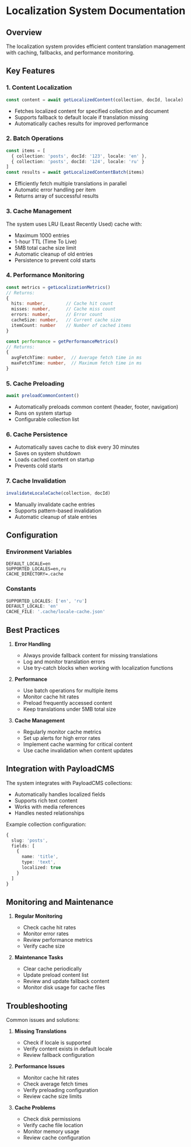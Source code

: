 # Localization System Documentation

## Overview
The localization system provides efficient content translation management with caching, fallbacks, and performance monitoring.

## Key Features

### 1. Content Localization
```typescript
const content = await getLocalizedContent(collection, docId, locale)
```
- Fetches localized content for specified collection and document
- Supports fallback to default locale if translation missing
- Automatically caches results for improved performance

### 2. Batch Operations
```typescript
const items = [
  { collection: 'posts', docId: '123', locale: 'en' },
  { collection: 'posts', docId: '124', locale: 'ru' }
]
const results = await getLocalizedContentBatch(items)
```
- Efficiently fetch multiple translations in parallel
- Automatic error handling per item
- Returns array of successful results

### 3. Cache Management
The system uses LRU (Least Recently Used) cache with:
- Maximum 1000 entries
- 1-hour TTL (Time To Live)
- 5MB total cache size limit
- Automatic cleanup of old entries
- Persistence to prevent cold starts

### 4. Performance Monitoring
```typescript
const metrics = getLocalizationMetrics()
// Returns:
{
  hits: number,        // Cache hit count
  misses: number,      // Cache miss count
  errors: number,      // Error count
  cacheSize: number,   // Current cache size
  itemCount: number    // Number of cached items
}

const performance = getPerformanceMetrics()
// Returns:
{
  avgFetchTime: number,  // Average fetch time in ms
  maxFetchTime: number,  // Maximum fetch time in ms
}
```

### 5. Cache Preloading
```typescript
await preloadCommonContent()
```
- Automatically preloads common content (header, footer, navigation)
- Runs on system startup
- Configurable collection list

### 6. Cache Persistence
- Automatically saves cache to disk every 30 minutes
- Saves on system shutdown
- Loads cached content on startup
- Prevents cold starts

### 7. Cache Invalidation
```typescript
invalidateLocaleCache(collection, docId)
```
- Manually invalidate cache entries
- Supports pattern-based invalidation
- Automatic cleanup of stale entries

## Configuration

### Environment Variables
```env
DEFAULT_LOCALE=en
SUPPORTED_LOCALES=en,ru
CACHE_DIRECTORY=.cache
```

### Constants
```typescript
SUPPORTED_LOCALES: ['en', 'ru']
DEFAULT_LOCALE: 'en'
CACHE_FILE: '.cache/locale-cache.json'
```

## Best Practices

1. **Error Handling**
   - Always provide fallback content for missing translations
   - Log and monitor translation errors
   - Use try-catch blocks when working with localization functions

2. **Performance**
   - Use batch operations for multiple items
   - Monitor cache hit rates
   - Preload frequently accessed content
   - Keep translations under 5MB total size

3. **Cache Management**
   - Regularly monitor cache metrics
   - Set up alerts for high error rates
   - Implement cache warming for critical content
   - Use cache invalidation when content updates

## Integration with PayloadCMS

The system integrates with PayloadCMS collections:
- Automatically handles localized fields
- Supports rich text content
- Works with media references
- Handles nested relationships

Example collection configuration:
```typescript
{
  slug: 'posts',
  fields: [
    {
      name: 'title',
      type: 'text',
      localized: true
    }
  ]
}
```

## Monitoring and Maintenance

1. **Regular Monitoring**
   - Check cache hit rates
   - Monitor error rates
   - Review performance metrics
   - Verify cache size

2. **Maintenance Tasks**
   - Clear cache periodically
   - Update preload content list
   - Review and update fallback content
   - Monitor disk usage for cache files

## Troubleshooting

Common issues and solutions:

1. **Missing Translations**
   - Check if locale is supported
   - Verify content exists in default locale
   - Review fallback configuration

2. **Performance Issues**
   - Monitor cache hit rates
   - Check average fetch times
   - Verify preloading configuration
   - Review cache size limits

3. **Cache Problems**
   - Check disk permissions
   - Verify cache file location
   - Monitor memory usage
   - Review cache configuration